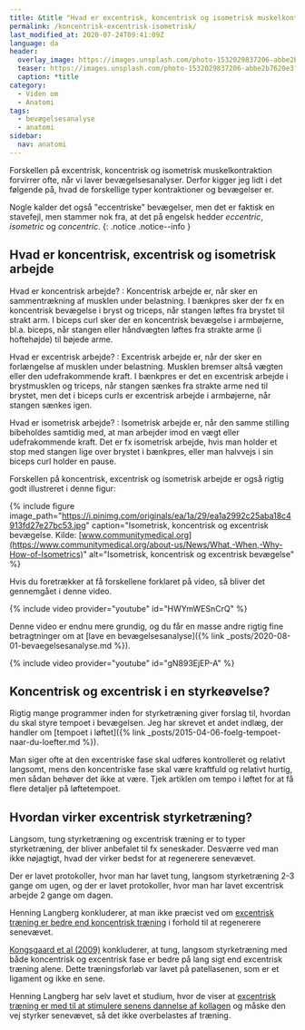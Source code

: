 ```yaml
---
title: &title "Hvad er excentrisk, koncentrisk og isometrisk muskelkontraktion og bevægelse?"
permalink: /koncentrisk-excentrisk-isometrisk/
last_modified_at: 2020-07-24T09:41:09Z
language: da
header:
  overlay_image: https://images.unsplash.com/photo-1532029837206-abbe2b7620e3?ixlib=rb-1.2.1&ixid=eyJhcHBfaWQiOjEyMDd9&auto=format&fit=crop&w=1950&q=80
  teaser: https://images.unsplash.com/photo-1532029837206-abbe2b7620e3?ixlib=rb-1.2.1&ixid=eyJhcHBfaWQiOjEyMDd9&auto=format&fit=crop&w=400&q=80
  caption: *title
category:
  - Viden om
  - Anatomi
tags:
  - bevægelsesanalyse
  - anatomi
sidebar:
  nav: anatomi
---
```


Forskellen på excentrisk, koncentrisk og isometrisk muskelkontraktion forvirrer ofte, når vi laver bevægelsesanalyser. Derfor kigger jeg lidt i det følgende på, hvad de forskellige typer kontraktioner og bevægelser er.

Nogle kalder det også "eccentriske" bevægelser, men det er faktisk en stavefejl, men stammer nok fra, at det på engelsk hedder _eccentric_, _isometric_ og _concentric_.
{: .notice .notice--info }

## Hvad er koncentrisk, excentrisk og isometrisk arbejde

Hvad er koncentrisk arbejde? 
: Koncentrisk arbejde er, når sker en sammentrækning af musklen under belastning. I bænkpres sker der fx en koncentrisk bevægelse i bryst og triceps, når stangen løftes fra brystet til strakt arm. I biceps curl sker der en koncentrisk bevægelse i armbøjerne, bl.a. biceps, når stangen eller håndvægten løftes fra strakte arme (i hoftehøjde) til bøjede arme.

Hvad er excentrisk arbejde?
: Excentrisk arbejde er, når der sker en forlængelse af musklen under belastning. Musklen bremser altså vægten eller den udefrakommende kraft. I bænkpres er det en excentrisk arbejde i brystmusklen og triceps, når stangen sænkes fra strakte arme ned til brystet, men det i biceps curls er excentrisk arbejde i armbøjerne, når stangen sænkes igen.

Hvad er isometrisk arbejde?
: Isometrisk arbejde er, når den samme stilling bibeholdes samtidig med, at man arbejder imod en vægt eller udefrakommende kraft. Det er fx isometrisk arbejde, hvis man holder et stop med stangen lige over brystet i bænkpres, eller man halvvejs i sin biceps curl holder en pause.

Forskellen på koncentrisk, excentrisk og isometrisk arbejde er også rigtig godt illustreret i denne figur:

{% include figure image_path="https://i.pinimg.com/originals/ea/1a/29/ea1a2992c25aba18c4913fd27e27bc53.jpg" caption="Isometrisk, koncentrisk og excentrisk bevægelse. Kilde: [www.communitymedical.org](https://www.communitymedical.org/about-us/News/What,-When,-Why-How-of-Isometrics)" alt="Isometrisk, koncentrisk og excentrisk bevægelse" %}

Hvis du foretrækker at få forskellene forklaret på video, så bliver det gennemgået i denne video.

{% include video provider="youtube" id="HWYmWESnCrQ" %}

Denne video er endnu mere grundig, og du får en masse andre rigtig fine betragtninger om at [lave en bevægelsesanalyse]({% link _posts/2020-08-01-bevaegelsesanalyse.md %}).

{% include video provider="youtube" id="gN893EjEP-A" %}

## Koncentrisk og excentrisk i en styrkeøvelse?

Rigtig mange programmer inden for styrketræning giver forslag til, hvordan du skal styre tempoet i bevægelsen. Jeg har skrevet et andet indlæg, der handler om [tempoet i løftet]({% link _posts/2015-04-06-foelg-tempoet-naar-du-loefter.md %}).

Man siger ofte at den excentriske fase skal udføres kontrolleret og relativt langsomt, mens den koncentriske fase skal være kraftfuld og relativt hurtig, men sådan behøver det ikke at være. Tjek artiklen om tempo i løftet for at få flere detaljer på løftetempoet.

## Hvordan virker excentrisk styrketræning?

Langsom, tung styrketræning og excentrisk træning er to typer styrketræning, der bliver anbefalet til fx seneskader. Desværre ved man ikke nøjagtigt, hvad der virker bedst for at regenerere senevævet.

Der er lavet protokoller, hvor man har lavet tung, langsom styrketræning 2-3 gange om ugen, og der er lavet protokoller, hvor man har lavet excentrisk arbejde 2 gange om dagen.

Henning Langberg konkluderer, at man ikke præcist ved om [excentrisk træning er bedre end koncentrisk træning](http://www.henninglangberg.dk/eccentrisk-eller-koncentrisk/) i forhold til at regenerere senevævet. 

[Kongsgaard et al (2009)](http://www.ncbi.nlm.nih.gov/pubmed/19793213) konkluderer, at tung, langsom styrketræning med både koncentrisk og excentrisk fase er bedre på lang sigt end excentrisk træning alene. Dette træningsforløb var lavet på patellasenen, som er et ligament og ikke en sene.

Henning Langberg har selv lavet et studium, hvor de viser at [excentrisk træning er med til at stimulere senens dannelse af kollagen](http://henninglangberg.wordpress.com/seneskader-tendons/eccentrisk-traening-derfor-virker-det/) og måske den vej styrker senevævet, så det ikke overbelastes af træning.
